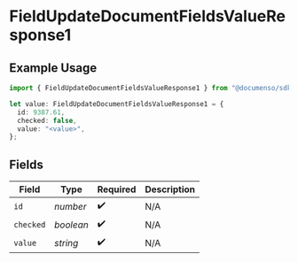 # FieldUpdateDocumentFieldsValueResponse1

## Example Usage

```typescript
import { FieldUpdateDocumentFieldsValueResponse1 } from "@documenso/sdk-typescript/models/operations";

let value: FieldUpdateDocumentFieldsValueResponse1 = {
  id: 9387.61,
  checked: false,
  value: "<value>",
};
```

## Fields

| Field              | Type               | Required           | Description        |
| ------------------ | ------------------ | ------------------ | ------------------ |
| `id`               | *number*           | :heavy_check_mark: | N/A                |
| `checked`          | *boolean*          | :heavy_check_mark: | N/A                |
| `value`            | *string*           | :heavy_check_mark: | N/A                |